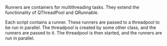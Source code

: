 Runners are containers for multithreading tasks. They extend the functionality of
QThreadPool and QRunnable.

Each script contains a runner. These runners are passed to a threadpool to be run in
parallel. The threadpool is created by some other class, and the runners are passed to
it. The threadpool is then started, and the runners are run in parallel.

